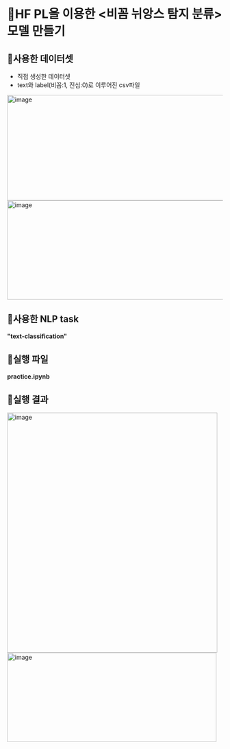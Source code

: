 # 🎃HF PL을 이용한 <비꼼 뉘앙스 탐지 분류> 모델 만들기

## 🔸사용한 데이터셋
- 직접 생성한 데이터셋
- text와 label(비꼼:1, 진심:0)로 이루어진 csv파일
<img width="556" height="246" alt="image" src="https://github.com/user-attachments/assets/6476384e-06dc-45e5-a09d-7f149a3355af" />
<img width="568" height="231" alt="image" src="https://github.com/user-attachments/assets/3f2cae72-b06f-4167-9912-d09b4580b485" />


## 🔸사용한 NLP task
**"text-classification"**

## 🔸실행 파일
**practice.ipynb**

## 🔸실행 결과
<img width="491" height="560" alt="image" src="https://github.com/user-attachments/assets/b26baaed-9331-4d6c-bc15-4ed8f437cd5f" />
<img width="489" height="208" alt="image" src="https://github.com/user-attachments/assets/b70f4be5-cc43-496f-8add-df545ed103b2" />


